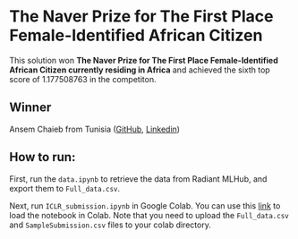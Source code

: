 # The Naver Prize for The First Place Female-Identified African Citizen

This solution won **The Naver Prize for The First Place Female-Identified African Citizen currently residing in Africa** and achieved the sixth top score of 1.177508763 in the competiton. 

## Winner

Ansem Chaieb from Tunisia ([GitHub](https://github.com/Ansem-chaieb), [Linkedin](https://www.linkedin.com/in/ansem-chaieb-4a808b193/))

## 


## How to run:

First, run the `data.ipynb` to retrieve the data from Radiant MLHub, and export them to `Full_data.csv`. 

Next, run `ICLR_submission.ipynb` in Google Colab. You can use this [link](https://colab.research.google.com/github/MLHubEarth/crop-type-detection-ICLR-2020/blob/dev/solutions/AnsemChaieb/ICLR_submission.ipynb) to load the notebook in Colab. Note that you need to upload the `Full_data.csv` and `SampleSubmission.csv` files to your colab directory. 



